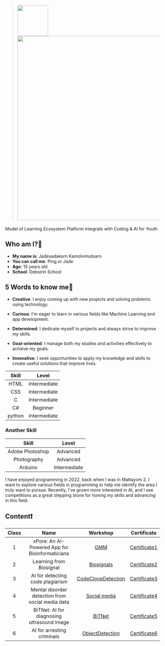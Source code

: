 > # <img src="https://github.com/user-attachments/assets/3c74ba02-76ee-4bba-901e-7de522a8bd32" width="100"/> <img src = "https://github.com/user-attachments/assets/051a5685-a42b-48f4-a8ec-5b5321cd46fb" width="600"/>
Model of Learning Ecosystem Platform integrate with Coding & AI for Youth

## Who am I?🧐
- **My name is**:  Jadesadakorn Kamolvimutsarn
- **You can call me**:  Ping or Jade
- **Age**: 15 years old
- **School**: Debsirin School

## 5 Words to know me💬

 - **Creative**: I enjoy coming up with new projects and solving problems using technology.
  
 - **Curious**: I'm eager to learn in various fields like Machine Learning and app development.
  
 - **Determined**: I dedicate myself to projects and always strive to improve my skills.
  
 - **Goal-oriented**: I manage both my studies and activities effectively to achieve my goals.
  
 - **Innovative**: I seek opportunities to apply my knowledge and skills to create useful solutions that improve lives.


  
|      Skill      |     Level    |
|:---------------:|:------------:|
|       HTML      | Intermediate |
|       CSS       | Intermediate |
|        C        | Intermediate |
|        C#       |   Beginner   |
|      python     | Intermediate |

### Another Skill
|      Skill      |     Level    |
|:---------------:|:------------:|
| Adobe Photoshop |   Advanced   |
| Photography     |   Advanced   |
| Arduino         | Intermediate |

I have enjoyed programming in 2022, back when I was in Mattayom 2. I want to explore various fields in programming to help me identify the area I truly want to pursue. Recently, I’ve grown more interested in AI, and I see competitions as a great stepping stone for honing my skills and advancing in this field.

## Content❗
| Class |                       Name                       | Workshop | Certificate |
|:-----:|:------------------------------------------------:|:--------:|:-------:|
|   1   |  xPore: An AI-Powered App for Bioinformaticians  | [GMM](GMM.ipynb) |    [Certificate1](Certificate/01_xPore.jpg)    |
|   2   |              Learning from Biosignal             | [Biosignals](pmub-learning-biosignals) | [Certificate2](Certificate/02_Biosignal.jpg) |
|   3   |         AI for detecting code plagiarism         | [CodeCloneDetection](PMU_B_CodingAI_CodeCloneDetection_Jadesadakorn.ipynb) | [Certificate3](Certificate/03_Code_clone.jpg) |
|   4   | Mental disorder detection from social media data | [Social media](Social_media.ipynb) | [Certificate4](Certificate/04_Social_media.jpg)|
|   5   |    BiTNet: AI for diagnosing ultrasound image    | [BiTNet](PMUB_Personal_AI_Image_classification_EfficientNetB5_Jadesadakorn.ipynb) | [Certificate5](Certificate/05_BiTNet.jpg) |
|   6   |            AI for arresting criminals            | [ObjectDetection](Train_Yolov8_Object_Detection_on_Custom_Dataset_Jadesadakorn.ipynb) |  [Certificate6](Certificate/06_Criminals.jpg)  |




